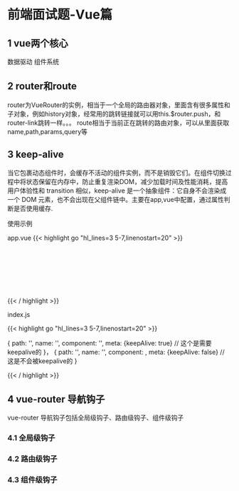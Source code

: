 # 前端面试题-Vue篇

## 1 vue两个核心

数据驱动 组件系统

## 2 router和route

router为VueRouter的实例，相当于一个全局的路由器对象，里面含有很多属性和子对象，例如history对象，经常用的跳转链接就可以用this.$router.push，和router-link跳转一样。。。
route相当于当前正在跳转的路由对象，可以从里面获取name,path,params,query等

## 3 keep-alive

当它包裹动态组件时，会缓存不活动的组件实例，而不是销毁它们。在组件切换过程中将状态保留在内存中，防止重复渲染DOM，减少加载时间及性能消耗，提高用户体验性和 transition 相似，keep-alive 是一个抽象组件：它自身不会渲染成一个 DOM 元素，也不会出现在父组件链中。主要在app,vue中配置，通过属性判断是否使用缓存.

使用示例

app.vue
{{< highlight go "hl_lines=3 5-7,linenostart=20" >}}

<pre >
<!--这里是需要keepalive的-->
<keep-alive>
 <router-view v-if="$route.meta.keepAlive"></router-view>
<keep-alive>
<!-- 这里不会被keepAlive -->
<router-view v-if="!$route.meta.keepAlive"></router-view>
</pre>

{{< / highlight >}}

index.js

{{< highlight go "hl_lines=3 5-7,linenostart=20" >}}

{
    path: '',
    name: '',
    component: '',
    meta: {keepAlive: true} // 这个是需要keepalive的
}，
{
    path: '',
    name: '',
    component: ,
    meta: {keepAlive: false} // 这是不会被keepalive的
}

{{< / highlight >}}

## 4 vue-router 导航钩子

vue-router 导航钩子包括全局级钩子、路由级钩子、组件级钩子

### 4.1 全局级钩子



### 4.2 路由级钩子

### 4.3 组件级钩子


